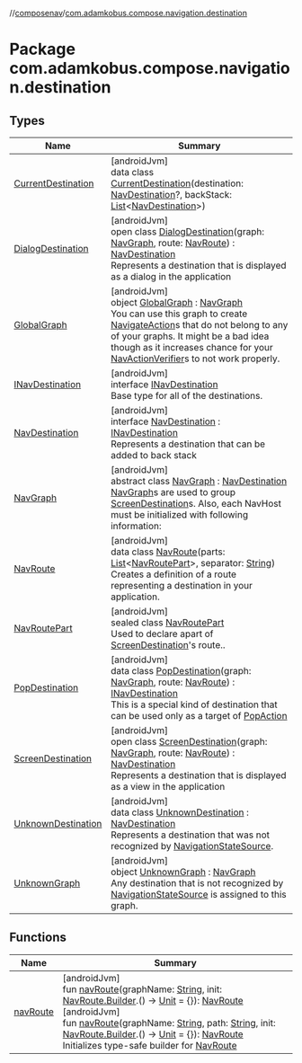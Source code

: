 //[composenav](../../index.md)/[com.adamkobus.compose.navigation.destination](index.md)

# Package com.adamkobus.compose.navigation.destination

## Types

| Name | Summary |
|---|---|
| [CurrentDestination](-current-destination/index.md) | [androidJvm]<br>data class [CurrentDestination](-current-destination/index.md)(destination: [NavDestination](-nav-destination/index.md)?, backStack: [List](https://kotlinlang.org/api/latest/jvm/stdlib/kotlin.collections/-list/index.html)&lt;[NavDestination](-nav-destination/index.md)&gt;) |
| [DialogDestination](-dialog-destination/index.md) | [androidJvm]<br>open class [DialogDestination](-dialog-destination/index.md)(graph: [NavGraph](-nav-graph/index.md), route: [NavRoute](-nav-route/index.md)) : [NavDestination](-nav-destination/index.md)<br>Represents a destination that is displayed as a dialog in the application |
| [GlobalGraph](-global-graph/index.md) | [androidJvm]<br>object [GlobalGraph](-global-graph/index.md) : [NavGraph](-nav-graph/index.md)<br>You can use this graph to create [NavigateAction](../com.adamkobus.compose.navigation.action/-navigate-action/index.md)s that do not belong to any of your graphs. It might be a bad idea though as it increases chance for your [NavActionVerifier](../com.adamkobus.compose.navigation/-nav-action-verifier/index.md)s to not work properly. |
| [INavDestination](-i-nav-destination/index.md) | [androidJvm]<br>interface [INavDestination](-i-nav-destination/index.md)<br>Base type for all of the destinations. |
| [NavDestination](-nav-destination/index.md) | [androidJvm]<br>interface [NavDestination](-nav-destination/index.md) : [INavDestination](-i-nav-destination/index.md)<br>Represents a destination that can be added to back stack |
| [NavGraph](-nav-graph/index.md) | [androidJvm]<br>abstract class [NavGraph](-nav-graph/index.md) : [NavDestination](-nav-destination/index.md)<br>[NavGraph](-nav-graph/index.md)s are used to group [ScreenDestination](-screen-destination/index.md)s. Also, each NavHost must be initialized with following information: |
| [NavRoute](-nav-route/index.md) | [androidJvm]<br>data class [NavRoute](-nav-route/index.md)(parts: [List](https://kotlinlang.org/api/latest/jvm/stdlib/kotlin.collections/-list/index.html)&lt;[NavRoutePart](-nav-route-part/index.md)&gt;, separator: [String](https://kotlinlang.org/api/latest/jvm/stdlib/kotlin/-string/index.html))<br>Creates a definition of a route representing a destination in your application. |
| [NavRoutePart](-nav-route-part/index.md) | [androidJvm]<br>sealed class [NavRoutePart](-nav-route-part/index.md)<br>Used to declare apart of [ScreenDestination](-screen-destination/index.md)'s route.. |
| [PopDestination](-pop-destination/index.md) | [androidJvm]<br>data class [PopDestination](-pop-destination/index.md)(graph: [NavGraph](-nav-graph/index.md), route: [NavRoute](-nav-route/index.md)) : [INavDestination](-i-nav-destination/index.md)<br>This is a special kind of destination that can be used only as a target of [PopAction](../com.adamkobus.compose.navigation.action/-pop-action/index.md) |
| [ScreenDestination](-screen-destination/index.md) | [androidJvm]<br>open class [ScreenDestination](-screen-destination/index.md)(graph: [NavGraph](-nav-graph/index.md), route: [NavRoute](-nav-route/index.md)) : [NavDestination](-nav-destination/index.md)<br>Represents a destination that is displayed as a view in the application |
| [UnknownDestination](-unknown-destination/index.md) | [androidJvm]<br>data class [UnknownDestination](-unknown-destination/index.md) : [NavDestination](-nav-destination/index.md)<br>Represents a destination that was not recognized by [NavigationStateSource](../com.adamkobus.compose.navigation/-navigation-state-source/index.md). |
| [UnknownGraph](-unknown-graph/index.md) | [androidJvm]<br>object [UnknownGraph](-unknown-graph/index.md) : [NavGraph](-nav-graph/index.md)<br>Any destination that is not recognized by [NavigationStateSource](../com.adamkobus.compose.navigation/-navigation-state-source/index.md) is assigned to this graph. |

## Functions

| Name | Summary |
|---|---|
| [navRoute](nav-route.md) | [androidJvm]<br>fun [navRoute](nav-route.md)(graphName: [String](https://kotlinlang.org/api/latest/jvm/stdlib/kotlin/-string/index.html), init: [NavRoute.Builder](-nav-route/-builder/index.md).() -&gt; [Unit](https://kotlinlang.org/api/latest/jvm/stdlib/kotlin/-unit/index.html) = {}): [NavRoute](-nav-route/index.md)<br>[androidJvm]<br>fun [navRoute](nav-route.md)(graphName: [String](https://kotlinlang.org/api/latest/jvm/stdlib/kotlin/-string/index.html), path: [String](https://kotlinlang.org/api/latest/jvm/stdlib/kotlin/-string/index.html), init: [NavRoute.Builder](-nav-route/-builder/index.md).() -&gt; [Unit](https://kotlinlang.org/api/latest/jvm/stdlib/kotlin/-unit/index.html) = {}): [NavRoute](-nav-route/index.md)<br>Initializes type-safe builder for [NavRoute](-nav-route/index.md) |
